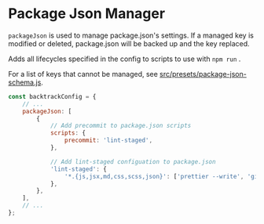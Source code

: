 # Package Json Manager

`packageJson` is used to manage package.json's settings. If a managed key is modified or deleted, package.json will be backed up and the key replaced.

Adds all lifecycles specified in the config to scripts to use with `npm run` .

For a list of keys that cannot be managed, see [src/presets/package-json-schema.js](../../src/presets/package-json-schema.js).

```js
const backtrackConfig = {
    // ...
    packageJson: [
        {
            // Add precommit to package.json scripts
            scripts: {
                precommit: 'lint-staged',
            },

            // Add lint-staged configuation to package.json
            'lint-staged': {
                '*.{js,jsx,md,css,scss,json}': ['prettier --write', 'git add'],
            },
        },
    ],
    // ...
};
```
